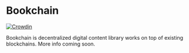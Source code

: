 # Bookchain

[![Crowdin](https://d322cqt584bo4o.cloudfront.net/bookchain/localized.svg)](https://crowdin.com/project/bookchain)

Bookchain is decentralized digital content library works on top of existing blockchains. More info coming soon.
